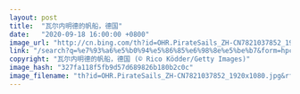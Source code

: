 ```yaml
---
layout: post
title:  "瓦尔内明德的帆船，德国"
date:   "2020-09-18 16:00:00 +0800"
image_url: "http://cn.bing.com/th?id=OHR.PirateSails_ZH-CN7821037852_1920x1080.jpg&rf=LaDigue_1920x1080.jpg&pid=hp"
link: "/search?q=%e7%93%a6%e5%b0%94%e5%86%85%e6%98%8e%e5%be%b7&form=hpcapt&mkt=zh-cn"
copyright: "瓦尔内明德的帆船，德国 (© Rico Ködder/Getty Images)"
image_hash: "327fa118f5fb9d57d689826b180b2c0c"
image_filename: "th?id=OHR.PirateSails_ZH-CN7821037852_1920x1080.jpg&rf=LaDigue_1920x1080.jpg&pid=hp"
---
```

